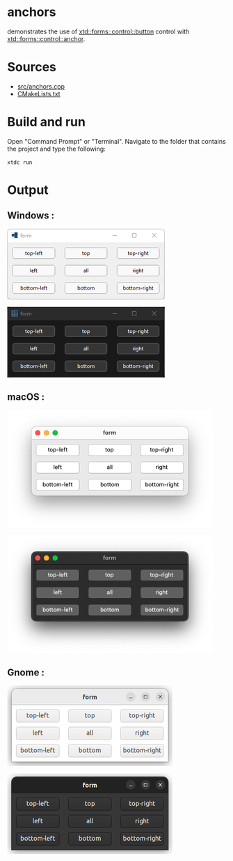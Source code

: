 # anchors

demonstrates the use of [xtd::forms::control::button](https://codedocs.xyz/gammasoft71/xtd/classxtd_1_1forms_1_1button.html) control with [xtd::forms::control::anchor](https://codedocs.xyz/gammasoft71/xtd/classxtd_1_1forms_1_1tool__bar.html).

# Sources

* [src/anchors.cpp](src/anchors.cpp)
* [CMakeLists.txt](CMakeLists.txt)

# Build and run

Open "Command Prompt" or "Terminal". Navigate to the folder that contains the project and type the following:

```shell
xtdc run
```

# Output

## Windows :

![Screenshot](../../../../docs/pictures/examples/anchors_w.png)

![Screenshot](../../../../docs/pictures/examples/anchors_wd.png)

## macOS :

![Screenshot](../../../../docs/pictures/examples/anchors_m.png)

![Screenshot](../../../../docs/pictures/examples/anchors_md.png)

## Gnome :

![Screenshot](../../../../docs/pictures/examples/anchors_g.png)

![Screenshot](../../../../docs/pictures/examples/anchors_gd.png)
